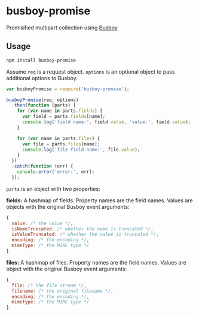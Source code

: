 # busboy-promise

Promisified multipart collection using [Busboy](https://github.com/mscdex/busboy)

## Usage

```sh
npm install busboy-promise
```

Assume `req` is a request object. `options` is an optional object to pass additional options to Busboy.

```js
var busboyPromise = require('busboy-promise');

busboyPromise(req, options)
  .then(function (parts) {
    for (var name in parts.fields) {
      var field = parts.fields[name];
      console.log('field name:', field.value, 'value:', field.value);
    }

    for (var name in parts.files) {
      var file = parts.files[name];
      console.log('file field name:', file.value);
    }
  })
  .catch(function (err) {
    console.error('error:', err);
  });

```

`parts` is an object with two properties:

**fields:** A hashmap of fields. Property names are the field names. Values are objects with the original Busboy event arguments:

```js
{
  value: /* the value */,
  isNameTruncated: /* whether the name is truncated */,
  isValueTruncated: /* whether the value is truncated */,
  encoding: /* the encoding */,
  mimeType: /* the MIME type */
}
```

**files:** A hashmap of files. Property names are the field names. Values are object with the original Busboy event arguments:

```js
{
  file: /* the file stream */,
  filename: /* the original filename */,
  encoding: /* the encoding */,
  mimeType: /* the MIME type */
}
```
